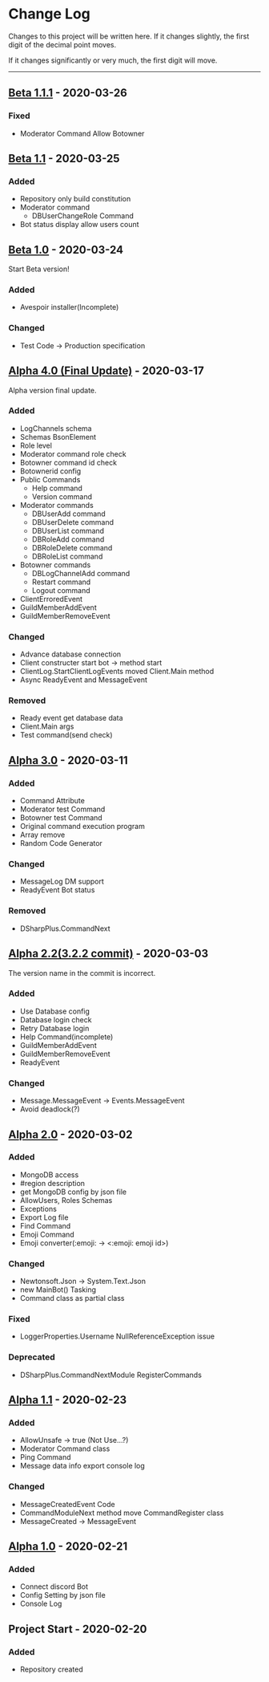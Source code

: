 # Change Log

Changes to this project will be written here.
If it changes slightly, the first digit of the decimal point moves.

If it changes significantly or very much, the first digit will move.

***

## [Beta 1.1.1](https://gitlab.com/Avespoir_Project/Avespoir/-/tree/Beta-1.1.1) - 2020-03-26

### Fixed

* Moderator Command Allow Botowner

## [Beta 1.1](https://gitlab.com/Avespoir_Project/Avespoir/-/tree/Beta-1.1) - 2020-03-25

### Added

* Repository only build constitution
* Moderator command
  * DBUserChangeRole Command
* Bot status display allow users count

## [Beta 1.0](https://gitlab.com/Avespoir_Project/Avespoir/-/tree/Beta-1.0) - 2020-03-24

Start Beta version!

### Added

* Avespoir installer(Incomplete)

### Changed

* Test Code -> Production specification

## [Alpha 4.0 (Final Update)](https://gitlab.com/Avespoir_Project/Avespoir/-/tree/Alpha-4.0) - 2020-03-17

Alpha version final update.

### Added

* LogChannels schema
* Schemas BsonElement
* Role level
* Moderator command role check
* Botowner command id check
* Botownerid config
* Public Commands
  * Help command
  * Version command
* Moderator commands
  * DBUserAdd command
  * DBUserDelete command
  * DBUserList command
  * DBRoleAdd command
  * DBRoleDelete command
  * DBRoleList command
* Botowner commands
  * DBLogChannelAdd command
  * Restart command
  * Logout command
* ClientErroredEvent
* GuildMemberAddEvent
* GuildMemberRemoveEvent

### Changed

* Advance database connection
* Client constructer start bot -> method start
* ClientLog.StartClientLogEvents moved Client.Main method
* Async ReadyEvent and MessageEvent

### Removed

* Ready event get database data
* Client.Main args
* Test command(send check)

## [Alpha 3.0](https://gitlab.com/Avespoir_Project/Avespoir/-/tree/Alpha-3.0) - 2020-03-11

### Added

* Command Attribute
* Moderator test Command
* Botowner test Command
* Original command execution program
* Array remove
* Random Code Generator

### Changed

* MessageLog DM support
* ReadyEvent Bot status

### Removed

* DSharpPlus.CommandNext

## [Alpha 2.2(3.2.2 commit)](https://gitlab.com/Avespoir_Project/Avespoir/-/tree/Alpha-2.2) - 2020-03-03

The version name in the commit is incorrect.

### Added

* Use Database config
* Database login check
* Retry Database login
* Help Command(incomplete)
* GuildMemberAddEvent
* GuildMemberRemoveEvent
* ReadyEvent

### Changed

* Message.MessageEvent -> Events.MessageEvent
* Avoid deadlock(?)

## [Alpha 2.0](https://gitlab.com/Avespoir_Project/Avespoir/-/tree/Alpha-2.0) - 2020-03-02

### Added

* MongoDB access
* #region description
* get MongoDB config by json file
* AllowUsers, Roles Schemas
* Exceptions
* Export Log file
* Find Command
* Emoji Command
* Emoji converter(:emoji: -> \<:emoji: emoji id>)

### Changed

* Newtonsoft.Json -> System.Text.Json
* new MainBot() Tasking
* Command class as partial class

### Fixed

* LoggerProperties.Username NullReferenceException issue

### Deprecated

* DSharpPlus.CommandNextModule RegisterCommands

## [Alpha 1.1](https://gitlab.com/Avespoir_Project/Avespoir/-/tree/Alpha-1.1) - 2020-02-23

### Added

* AllowUnsafe -> true (Not Use...?)
* Moderator Command class
* Ping Command
* Message data info export console log

### Changed

* MessageCreatedEvent Code
* CommandModuleNext method move CommandRegister class
* MessageCreated -> MessageEvent

## [Alpha 1.0](https://gitlab.com/Avespoir_Project/Avespoir/-/tree/Alpha-1.0) - 2020-02-21

### Added

* Connect discord Bot
* Config Setting by json file
* Console Log

## Project Start - 2020-02-20

### Added

* Repository created